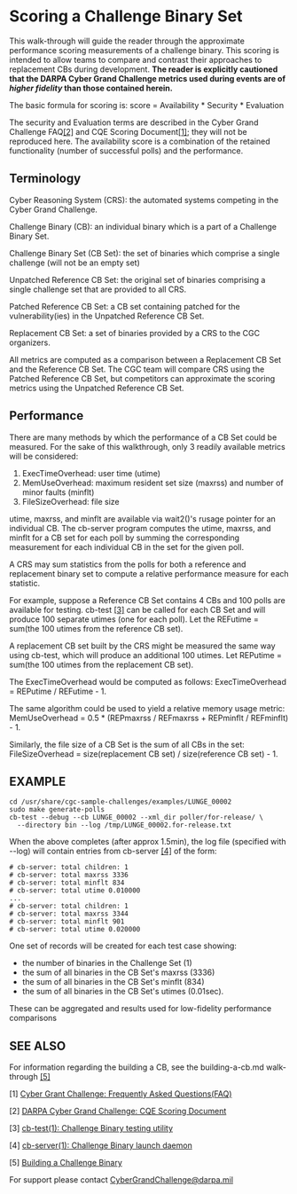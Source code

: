 # Scoring a Challenge Binary Set

This walk-through will guide the reader through the approximate performance
scoring measurements of a challenge binary. This scoring is intended to allow
teams to compare and contrast their approaches to replacement CBs during
development.
**The reader is explicitly cautioned that the DARPA Cyber Grand Challenge
metrics used during events are of _higher fidelity_ than those contained herein.**

The basic formula for scoring is:
    score = Availability * Security * Evaluation

The security and Evaluation terms are described in the Cyber Grand
Challenge FAQ[[2]][ref2] and CQE Scoring Document[[1]][ref1]; they
will not be reproduced here.  The availability score is a combination
of the retained functionality (number of successful polls) and the
performance.

## Terminology

Cyber Reasoning System (CRS): the automated systems competing in the Cyber
Grand Challenge.

Challenge Binary (CB): an individual binary which is a part of a Challenge
Binary Set.

Challenge Binary Set (CB Set): the set of binaries which comprise a single
challenge (will not be an empty set)

Unpatched Reference CB Set: the original set of binaries comprising a single
challenge set that are provided to all CRS.

Patched Reference CB Set: a CB set containing patched for the
vulnerability(ies) in the Unpatched Reference CB Set.

Replacement CB Set: a set of binaries provided by a CRS to the CGC
organizers.

All metrics are computed as a comparison between a Replacement CB Set
and the Reference CB Set.  The CGC team will compare CRS using the
Patched Reference CB Set, but competitors can approximate the scoring
metrics using the Unpatched Reference CB Set.

## Performance

There are many methods by which the performance of a CB Set could be
measured. For the sake of this walkthrough, only 3 readily available
metrics will be considered:

1. ExecTimeOverhead: user time (utime)
2. MemUseOverhead: maximum resident set size (maxrss) and number of minor faults (minflt)
3. FileSizeOverhead: file size

utime, maxrss, and minflt are available via wait2()'s rusage pointer for an
individual CB.  The cb-server program computes the utime, maxrss, and minflt
for a CB set for each poll by summing the corresponding measurement for each
individual CB in the set for the given poll.

A CRS may sum statistics from the polls for both a reference and
replacement binary set to compute a relative performance measure for
each statistic.

For example, suppose a Reference CB Set contains 4 CBs and 100 polls are
available for testing.  cb-test [[3]][ref3] can be called for each CB Set
and will produce 100 separate utimes (one for each poll).
Let the REFutime = sum(the 100 utimes from the reference CB set).

A replacement CB set built by the CRS might be measured the same way
using cb-test, which will produce an additional 100 utimes.  Let
REPutime = sum(the 100 utimes from the replacement CB set).

The ExecTimeOverhead would be computed as follows:
    ExecTimeOverhead = REPutime / REFutime - 1.

The same algorithm could be used to yield a relative memory usage metric: 
    MemUseOverhead = 0.5 * (REPmaxrss / REFmaxrss + REPminflt / REFminflt) - 1.

Similarly, the file size of a CB Set is the sum of all CBs in the set:
    FileSizeOverhead = size(replacement CB set) / size(reference CB set) - 1.

## EXAMPLE

    cd /usr/share/cgc-sample-challenges/examples/LUNGE_00002
    sudo make generate-polls
    cb-test --debug --cb LUNGE_00002 --xml_dir poller/for-release/ \
      --directory bin --log /tmp/LUNGE_00002.for-release.txt

When the above completes (after approx 1.5min), the log file (specified with --log) will
contain entries from cb-server [[4]][ref4] of the form:


    # cb-server: total children: 1
    # cb-server: total maxrss 3336
    # cb-server: total minflt 834
    # cb-server: total utime 0.010000
    ...
    # cb-server: total children: 1
    # cb-server: total maxrss 3344
    # cb-server: total minflt 901
    # cb-server: total utime 0.020000

One set of records will be created for each test case showing:
* the number of binaries in the Challenge Set (1)
* the sum of all binaries in the CB Set's maxrss (3336)
* the sum of all binaries in the CB Set's minflt (834)
* the sum of all binaries in the CB Set's utimes (0.01sec).

These can be aggregated and results used for low-fidelity performance
comparisons


## SEE ALSO

For information regarding the building a CB, see the building-a-cb.md
walk-through [[5]][ref5]

[1] [Cyber Grant Challenge: Frequently Asked Questions(FAQ)][ref1]

[ref1]: https://cgc.darpa.mil/documents.aspx "Cyber Grand Challenge: Frequently Asked Questions (FAQ), July 24, 2014."

[2] [DARPA Cyber Grand Challenge: CQE Scoring Document][ref2]

[ref2]: https://github.com/CyberGrandChallenge/cgc-release-documentation/blob/master/CQE%20Scoring.pdf?raw=true "DARPA Cyber Grand Challenge: CQE Scoring Document"

[3] [cb-test(1): Challenge Binary testing utility][ref3]

[ref3]: https://github.com/CyberGrandChallenge/cb-testing/blob/master/cb-test.md "cb-test(1): Challenge Binary testing utility"

[4] [cb-server(1): Challenge Binary launch daemon][ref4]

[ref4]: https://github.com/CyberGrandChallenge/service-launcher/blob/master/cb-server.md "cb-server(1): Challenge Binary launch daemon"

[5] [Building a Challenge Binary][ref5]

[ref5]: https://github.com/CyberGrandChallenge/cgc-release-documentation/blob/master/walk-throughs/building-a-cb.md "Building a Challenge Binary"

For support please contact CyberGrandChallenge@darpa.mil
